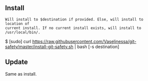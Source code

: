## Install ##

	Will install to $destination if provided. Else, will install to location of
	current install. If no current install exists, will install to
	/usr/local/bin/.

  $ [sudo] curl https://raw.githubusercontent.com/Vaselinessa/git-safety/master/install-git-safety.sh | bash [-s destination]

## Update ##

Same as install.
